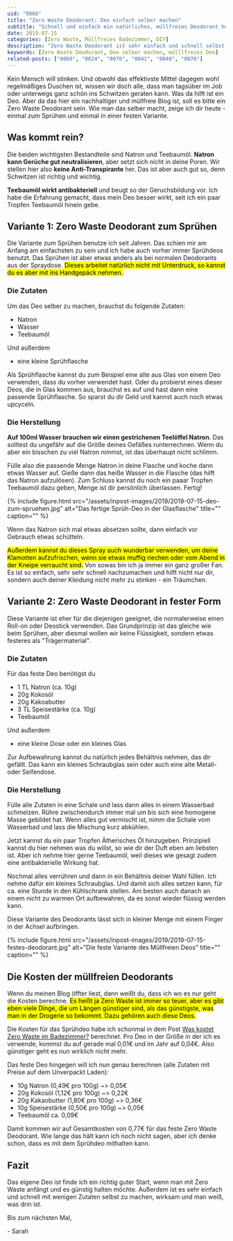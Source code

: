 ```yaml
---
uid: "0066"
title: "Zero Waste Deodorant: Deo einfach selber machen"
subtitle: "Schnell und einfach ein natürliches, müllfreies Deodorant herstellen"
date: 2019-07-15
categories: [Zero Waste, Müllfreies Badezimmer, DIY]
description: "Zero Waste Deodorant ist sehr einfach und schnell selbst gemacht. Ich zeige dir sowohl eine Variante zum Sprühen als auch ein müllfreies Deo in fester Form."
keywords: [Zero Waste Deodorant, Deo selber machen, mülllfreies Deo]
related-posts: ["0060", "0024", "0076", "0041", "0040", "0076"]
---
```

Kein Mensch will stinken. Und obwohl das effektivste Mittel dagegen wohl regelmäßiges Duschen ist, wissen wir doch alle, dass man tagsüber im Job oder unterwegs ganz schön ins Schwitzen geraten kann. Was da hilft ist ein Deo. Aber da das hier ein nachhaltiger und müllfreie Blog ist, soll es bitte ein Zero Waste Deodorant sein. Wie man das selber macht, zeige ich dir heute - einmal zum Sprühen und einmal in einer festen Variante.

## Was kommt rein?
Die beiden wichtigsten Bestandteile sind Natron und Teebaumöl. **Natron kann Gerüche gut neutralisieren**, aber setzt sich nicht in deine Poren. Wir stellen hier also **keine Anti-Transpirante** her. Das ist aber auch gut so, denn Schwitzen ist richtig und wichtig.

**Teebaumöl wirkt antibakteriell** und beugt so der Geruchsbildung vor. Ich habe die Erfahrung gemacht, dass mein Deo besser wirkt, seit ich ein paar Tropfen Teebaumöl hinein gebe.

## Variante 1: Zero Waste Deodorant zum Sprühen
Die Variante zum Sprühen benutze ich seit Jahren. Das schien mir am Anfang am einfachsten zu sein und ich habe auch vorher immer Sprühdeos benutzt. Das Sprühen ist aber etwas anders als bei normalen Deodorants aus der Spraydose. <mark>Dieses arbeitet natürlich nicht mit Unterdruck, so kannst du es aber mit ins Handgepäck nehmen.</mark>

### Die Zutaten
Um das Deo selber zu machen, brauchst du folgende Zutaten:
- Natron
- Wasser
- Teebaumöl

Und außerdem
- eine kleine Sprühflasche

Als Sprühflasche kannst du zum Beispiel eine alte aus Glas von einem Deo verwenden, dass du vorher verwendet hast. Oder du probierst eines dieser Deos, die in Glas kommen aus, brauchst es auf und hast dann eine passende Sprühflasche. So sparst du dir Geld und kannst auch noch etwas upcyceln.

### Die Herstellung
**Auf 100ml Wasser brauchen wir einen gestrichenen Teelöffel Natron**. Das solltest du ungefähr auf die Größe deines Gefäßes runterrechnen. Wenn du aber ein bisschen zu viel Natron nimmst, ist das überhaupt nicht schlimm.

Fülle also die passende Menge Natron in deine Flasche und koche dann etwas Wasser auf. Gieße dann das heiße Wasser in die Flasche (das hilft das Natron aufzulösen). Zum Schluss kannst du noch ein paaar Tropfen Teebaumöl dazu geben, Menge ist dir persönlich überlassen. Fertig!

{% include figure.html src="/assets/inpost-images/2019/2019-07-15-deo-zum-spruehen.jpg" alt="Das fertige Sprüh-Deo in der Glasflasche" title="" caption="" %}

Wenn das Natron sich mal etwas absetzen sollte, dann einfach vor Gebrauch etwas schütteln.

<mark>Außerdem kannst du dieses Spray auch wunderbar verwenden, um deine Klamotten aufzufrischen, wenn sie etwas muffig riechen oder vom Abend in der Kneipe verraucht sind.</mark> Von sowas bin ich ja immer ein ganz großer Fan. Es ist so einfach, sehr sehr schnell nachzumachen und hilft nicht nur dir, sondern auch deiner Kleidung nicht mehr zu stinken - ein Träumchen.

## Variante 2: Zero Waste Deodorant in fester Form
Diese Variante ist eher für die diejenigen geeignet, die normalerweise einen Roll-on oder Deostick verwenden. Das Grundprinzip ist das gleiche wie beim Sprühen, aber diesmal wollen wir keine Flüssigkeit, sondern etwas festeres als "Trägermaterial".

### Die Zutaten
Für das feste Deo benötigst du
- 1 TL Natron (ca. 10g)
- 20g Kokosöl
- 20g Kakoabutter
- 3 TL Speisestärke (ca. 10g)
- Teebaumöl

Und außerdem
- eine kleine Dose oder ein kleines Glas

Zur Aufbewahrung kannst du natürlich jedes Behältnis nehmen, das dir gefällt. Das kann ein kleines Schraubglas sein oder auch eine alte Metall- oder Seifendose.

### Die Herstellung
Fülle alle Zutaten in eine Schale und lass dann alles in einem Wasserbad schmelzen. Rühre zwischendurch immer mal um bis sich eine homogene Masse gebildet hat. Wenn alles gut vermischt ist, nimm die Schale vom Wasserbad und lass die Mischung kurz abkühlen.

Jetzt kannst du ein paar Tropfen Ätherisches Öl hinzugeben. Prinzipiell kannst du hier nehmen was du willst, so wie dir der Duft eben am liebsten ist. Aber ich nehme hier gerne Teebaumöl, weil dieses wie gesagt zudem eine antibakterielle Wirkung hat.

Nochmal alles verrühren und dann in ein Behältnis deiner Wahl füllen. Ich nehme dafür ein kleines Schraubglas. Und damit sich alles setzen kann, für ca. eine Stunde in den Kühlschrank stellen. Am besten auch danach an einem nicht zu warmen Ort aufbewahren, da es sonst wieder flüssig werden kann.

Diese Variante des Deodorants lässt sich in kleiner Menge mit einem Finger in der Achsel aufbringen.

{% include figure.html src="/assets/inpost-images/2019/2019-07-15-festes-deodorant.jpg" alt="Die feste Variante des Müllfreien Deos" title="" caption="" %}

## Die Kosten der müllfreien Deodorants
Wenn du meinen Blog öffter liest, dann weißt du, dass ich wo es nur geht die Kosten berechne. <mark>Es heißt ja Zero Waste ist immer so teuer, aber es gibt eben viele Dinge, die um Längen günstiger sind, als das günstigste, was man in der Drogerie so bekommt. Dazu gehören auch diese Deos.</mark>

Die Kosten für das Sprühdeo habe ich schonmal in dem Post [Was kostet Zero Waste im Badezimmer?](/blog/was-kostet-zero-waste-im-badezimmer/) berechnet. Pro Deo in der Größe in der ich es verwende, kommst du auf gerade mal 0,01€ und im Jahr auf 0,04€. Also günstiger geht es nun wirklich nicht mehr.

Das feste Deo hingegen will ich nun genau berechnen (alle Zutaten mit Preise auf dem Unverpackt Laden):
- 10g Natron (0,49€ pro 100g) ~> 0,05€
- 20g Kokosöl (1,12€ pro 100g) ~> 0,22€
- 20g Kakaobutter (1,80€ pro 100g) ~> 0,36€
- 10g Speisestärke (0,50€ pro 100g) ~> 0,05€
- Teebaumöl ca. 0,09€

Damit kommen wir auf Gesamtkosten von 0,77€ für das feste Zero Waste Deodorant. Wie lange das hält kann ich noch nicht sagen, aber ich denke schon, dass es mit dem Sprühdeo mithalten kann.

## Fazit
Das eigene Deo ist finde ich ein richtig guter Start, wenn man mit Zero Waste anfängt und es günstig halten möchte. Außerdem ist es sehr einfach und schnell mit wenigen Zutaten selbst zu machen, wirksam und man weiß, was drin ist.

Bis zum nächsten Mal,

\- Sarah
